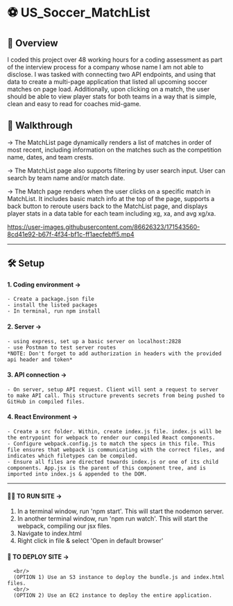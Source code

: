 # ⚽️ US_Soccer_MatchList 

## 🔵 Overview
I coded this project over 48 working hours for a coding assessment as part of the interview process for a company whose name I am not able to disclose. I was tasked with connecting two API endpoints, and using that data to create a multi-page application that listed all upcoming soccer matches on page load. Additionally, upon clicking on a match, the user should be able to view player stats for both teams in a way that is simple, clean and easy to read for coaches mid-game.  

## 🔴 Walkthrough

→ The MatchList page dynamically renders a list of matches in order of most recent, including information on the matches such as the competition name, dates, and team crests. 

→ The MatchList page also supports filtering by user search input. User can search by team name and/or match date. 

→ The Match page renders when the user clicks on a specific match in MatchList. It includes basic match info at the top of the page, supports a back button to reroute users back to the MatchList page, and displays player stats in a data table for each team including xg, xa, and avg xg/xa. 


https://user-images.githubusercontent.com/86626323/171543560-8cd41e92-b67f-4f34-bf1c-ff1aecfebff5.mp4


--------------------------------------------------------------------------------------

## 🛠 Setup

#### 1. Coding environment →
    - Create a package.json file
    - install the listed packages
    - In terminal, run npm install


#### 2. Server →
    - using express, set up a basic server on localhost:2828
    - use Postman to test server routes
    *NOTE: Don't forget to add authorization in headers with the provided api header and token*


#### 3. API connection →
    - On server, setup API request. Client will sent a request to server to make API call. This structure prevents secrets from being pushed to GitHub in compiled files.


#### 4. React Environment →
    - Create a src folder. Within, create index.js file. index.js will be the entrypoint for webpack to render our compiled React components.
    - Configure webpack.config.js to match the specs in this file. This file ensures that webpack is communicating with the correct files, and indicates which filetypes can be compiled.
    - Ensure all files are directed towards index.js or one of its child components. App.jsx is the parent of this component tree, and is imported into index.js & appended to the DOM.


--------------------------------------------------------------------------------------

#### 🏃‍♀️ TO RUN SITE →
  1. In a terminal window, run 'npm start'. This will start the nodemon server.
  2. In another terminal window, run 'npm run watch'. This will start the webpack, compiling our jsx files.
  3. Navigate to index.html
  4. Right click in file & select 'Open in default browser'

#### 🚀 TO DEPLOY SITE →
      <br/>
      (OPTION 1) Use an S3 instance to deploy the bundle.js and index.html files.
      <br/>
      (OPTION 2) Use an EC2 instance to deploy the entire application.
